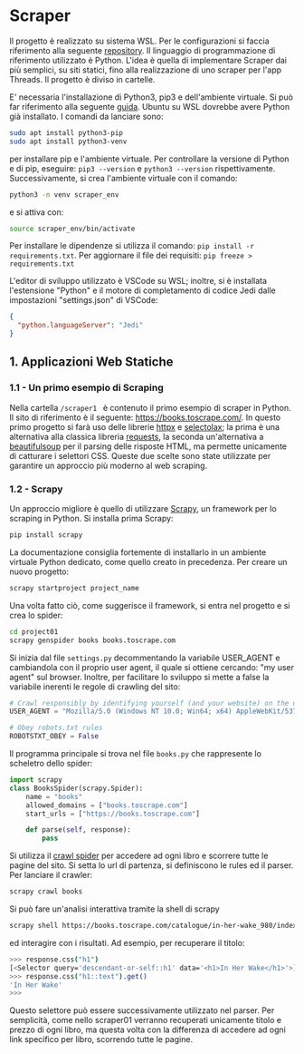 # Scraper

Il progetto è realizzato su sistema WSL. Per le configurazioni si faccia riferimento alla seguente <a href="https://github.com/lucabk/Progetto-Programmazione-Avanzata?tab=readme-ov-file#11-wsl">repository</a>. Il linguaggio di programmazione di riferimento utilizzato è Python. L'idea è quella di implementare Scraper dai più semplici, su siti statici, fino alla realizzazione di uno scraper per l'app Threads. Il progetto è diviso in cartelle. 

E' necessaria l'installazione di Python3, pip3 e dell'ambiente virtuale. Si può far riferimento alla seguente <a href="https://learn.microsoft.com/it-it/windows/python/web-frameworks#install-python-pip-and-venv">guida</a>. Ubuntu su WSL dovrebbe avere Python già installato. I comandi da lanciare sono:
```bash
sudo apt install python3-pip
sudo apt install python3-venv
```
per installare pip e l'ambiente virtuale. Per controllare la versione di Python e di pip, eseguire: ``` pip3 --version ``` e ``` python3 --version ``` rispettivamente. Successivamente, si crea l'ambiente virtuale con il comando:
```bash
python3 -m venv scraper_env
```
e si attiva con:
```bash
source scraper_env/bin/activate
```
Per installare le dipendenze si utilizza il comando: ``` pip install -r requirements.txt ```. Per aggiornare il file dei requisiti: ``` pip freeze > requirements.txt ```

L'editor di sviluppo utilizzato è VSCode su WSL; inoltre, si è installata l'estensione "Python" e il motore di completamento di codice Jedi dalle impostazioni "settings.json" di VSCode:
```json
{
  "python.languageServer": "Jedi"
}
```


 ## 1. Applicazioni Web Statiche
 ### 1.1 - Un primo esempio di Scraping
 Nella cartella  ```/scraper1 ``` è contenuto il primo esempio di scraper in Python. Il sito di riferimento è il seguente: https://books.toscrape.com/. In questo primo progetto si farà uso delle librerie <a href="https://www.python-httpx.org/">httpx</a> e <a href="https://github.com/rushter/selectolax">selectolax</a>; la prima è una alternativa alla classica libreria <a href="https://pypi.org/project/requests/">requests</a>, la seconda un'alternativa a <a href="https://pypi.org/project/beautifulsoup4/">beautifulsoup</a> per il parsing delle risposte HTML, ma permette unicamente di catturare i selettori CSS. Queste due scelte sono state utilizzate per garantire un approccio più moderno al web scraping.

### 1.2 - Scrapy
Un approccio migliore è quello di utilizzare <a href="https://docs.scrapy.org/en/latest/index.html">Scrapy</a>, un framework per lo scraping in Python. Si installa prima Scrapy:
```bash
pip install scrapy
```
La documentazione consiglia fortemente di installarlo in un ambiente virtuale Python dedicato, come quello creato in precedenza. Per creare un nuovo progetto:
```bash
scrapy startproject project_name
```
Una volta fatto ciò, come suggerisce il framework, si entra nel progetto e si crea lo spider:
```bash
cd project01
scrapy genspider books books.toscrape.com
```

Si inizia dal file ```settings.py``` decommentando la variabile USER_AGENT e cambiandola con il proprio user agent, il quale si ottiene cercando: "my user agent" sul browser.
Inoltre, per facilitare lo sviluppo si mette a false la variabile inerenti le regole di crawling del sito:
```python
# Crawl responsibly by identifying yourself (and your website) on the user-agent
USER_AGENT = "Mozilla/5.0 (Windows NT 10.0; Win64; x64) AppleWebKit/537.36 (KHTML, like Gecko) Chrome/131.0.0.0 Safari/537.36"

# Obey robots.txt rules
ROBOTSTXT_OBEY = False
```

Il programma principale si trova nel file ```books.py``` che rappresente lo scheletro dello spider:
```python
import scrapy
class BooksSpider(scrapy.Spider):
    name = "books"
    allowed_domains = ["books.toscrape.com"]
    start_urls = ["https://books.toscrape.com"]

    def parse(self, response):
        pass
```

Si utilizza il <a href="https://docs.scrapy.org/en/latest/topics/spiders.html#crawlspider">crawl spider</a> per accedere ad ogni libro e scorrere tutte le pagine del sito. Si setta lo url di partenza, si definiscono le rules ed il parser. Per lanciare il crawler:
```bash
scrapy crawl books
```

Si può fare un'analisi interattiva tramite la shell di scrapy
```bash
scrapy shell https://books.toscrape.com/catalogue/in-her-wake_980/index.html
```
ed interagire con i risultati. Ad esempio, per recuperare il titolo:
```bash
>>> response.css("h1")
[<Selector query='descendant-or-self::h1' data='<h1>In Her Wake</h1>'>]
>>> response.css("h1::text").get()
'In Her Wake'
>>> 
```
Questo selettore può essere successivamente utilizzato nel parser. Per semplicità, come nello scraper01 verranno recuperati unicamente titolo e prezzo di ogni libro, ma questa volta con la differenza di accedere ad ogni link specifico per libro, scorrendo tutte le pagine.